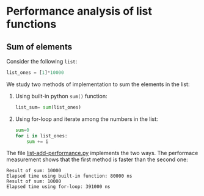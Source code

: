 # Performance analysis of list functions

## Sum of elements
Consider the following ```list```:
```python
list_ones = [1]*10000
```
We study two methods of implementation to sum the elements in the list:

1. Using built-in python ```sum()``` function:
   ```python
   list_sum= sum(list_ones)
   ```
2. Using for-loop and iterate among the numbers in the list:
    ```python
   sum=0
    for i in list_ones:
        sum += i
    ```

The file [list-add-performance.py](list-add-performance.py) implements the two ways. The performace measurement shows 
that the first method is faster than the second one:
```
Result of sum: 10000
Elapsed time using built-in function: 80000 ns
Result of sum: 10000
Elapsed time using for-loop: 391000 ns
```